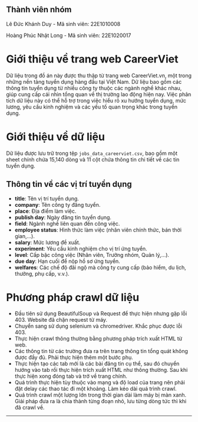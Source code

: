 ## Thành viên nhóm
Lê Đức Khánh Duy - Mã sinh viên: 22E1010008

Hoàng Phúc Nhật Long - Mã sinh viên: 22E1020017
# Giới thiệu về trang web CareerViet  

Dữ liệu trong đồ án này được thu thập từ trang web CareerViet.vn, một trong những nền tảng tuyển dụng hàng đầu tại Việt Nam. Dữ liệu bao gồm các thông tin tuyển dụng từ nhiều công ty thuộc các ngành nghề khác nhau, giúp cung cấp cái nhìn tổng quan về thị trường lao động hiện nay. Việc phân tích dữ liệu này có thể hỗ trợ trong việc hiểu rõ xu hướng tuyển dụng, mức lương, yêu cầu kinh nghiệm và các yếu tố quan trọng khác trong tuyển dụng.

# Giới thiệu về dữ liệu

Dữ liệu được lưu trữ trong tệp `jobs_data_careerviet.csv`, bao gồm một sheet chính chứa 15,140 dòng và 11 cột chứa thông tin chi tiết về các tin tuyển dụng.

## Thông tin về các vị trí tuyển dụng

- **title**: Tên vị trí tuyển dụng.
- **company**: Tên công ty đăng tuyển.
- **place**: Địa điểm làm việc.
- **publish day**: Ngày đăng tin tuyển dụng.
- **field**: Ngành nghề liên quan đến công việc.
- **employee status**: Hình thức làm việc (nhân viên chính thức, bán thời gian,...).
- **salary**: Mức lương đề xuất.
- **experiment**: Yêu cầu kinh nghiệm cho vị trí ứng tuyển.
- **level**: Cấp bậc công việc (Nhân viên, Trưởng nhóm, Quản lý,...).
- **due day**: Hạn cuối để nộp hồ sơ ứng tuyển.
- **welfares**: Các chế độ đãi ngộ mà công ty cung cấp (bảo hiểm, du lịch, thưởng, phụ cấp, v.v.).

# Phương pháp crawl dữ liệu
- Đầu tiên sử dụng BeautifulSoup và Request để thực hiện nhưng gặp lỗi 403. Website đã chặn request từ máy.  
- Chuyển sang sử dụng selenium và chromedriver. Khắc phục được lỗi 403.  
- Thực hiện crawl thông thường bằng phương pháp trích xuất HTML từ web.  
- Các thông tin từ các trường đưa ra trên trang thông tin tổng quát không được đầy đủ. Phải thực hiện thêm một bước phụ.  
- Thực hiện tạo các tab mới là các bài đăng tin cụ thể, sau đó chuyển hướng vào tab rồi thực hiện trích xuất HTML như thông thường. Sau khi thực hiện xong đóng tab và trở về trang chính.  
- Quá trình thực hiện tùy thuộc vào mạng và độ load của trang nên phải đặt delay các thao tác đi một khoảng. Làm kéo dài quá trình crawl.  
- Quá trình crawl một lượng lớn trong thời gian dài làm máy bị màn xanh. Giải pháp đưa ra là chia thành từng đoạn nhỏ, lưu từng dòng tức thì khi đã crawl về.  

---


